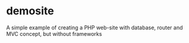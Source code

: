 # demosite
A simple example of creating a PHP web-site with database, router and MVC concept, but without frameworks
